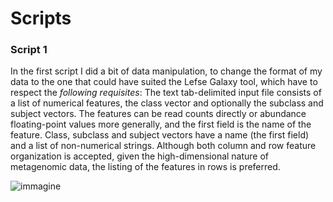# Scripts
### Script 1
In the first script I did a bit of data manipulation, to change the format of my data to the one that could have suited the Lefse Galaxy tool, which have to respect the *following requisites*:
The text tab-delimited input file consists of a list of numerical features, the class vector and optionally the subclass and subject vectors. The features can be read counts directly or abundance floating-point values more generally, and the first field is the name of the feature. Class, subclass and subject vectors have a name (the first field) and a list of non-numerical strings.
Although both column and row feature organization is accepted, given the high-dimensional nature of metagenomic data, the listing of the features in rows is preferred.

![immagine](https://github.com/user-attachments/assets/7946241d-9e52-44ca-956c-d45204db0b2a)
